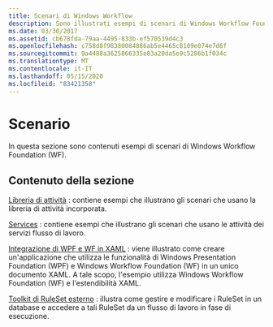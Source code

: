 ```yaml
---
title: Scenari di Windows Workflow
description: Sono illustrati esempi di scenari di Windows Workflow Foundation, ad esempio gli scenari che usano la libreria di attività predefinita e gli scenari che usano le attività dei servizi flusso di lavoro.
ms.date: 03/30/2017
ms.assetid: cb678fda-79aa-4495-833b-ef570539d4c3
ms.openlocfilehash: c758d8f98380084886ab5e4465c8109e074e7d6f
ms.sourcegitcommit: 9a4488a3625866335e83a20da5e9c5286b1f034c
ms.translationtype: MT
ms.contentlocale: it-IT
ms.lasthandoff: 05/15/2020
ms.locfileid: "83421358"
---
```

# <a name="scenario"></a>Scenario

In questa sezione sono contenuti esempi di scenari di Windows Workflow Foundation (WF).  
  
## <a name="in-this-section"></a>Contenuto della sezione

[Libreria di attività](activity-library.md) : contiene esempi che illustrano gli scenari che usano la libreria di attività incorporata.  
  
[Services](accessing-operationcontext.md) : contiene esempi che illustrano gli scenari che usano le attività dei servizi flusso di lavoro.  
  
[Integrazione di WPF e WF in XAML](wpf-and-wf-integration-in-xaml.md) : viene illustrato come creare un'applicazione che utilizza le funzionalità di Windows Presentation Foundation (WPF) e Windows Workflow Foundation (WF) in un unico documento XAML. A tale scopo, l'esempio utilizza Windows Workflow Foundation (WF) e l'estendibilità XAML.  
  
[Toolkit di RuleSet esterno](external-ruleset-toolkit.md) : illustra come gestire e modificare i RuleSet in un database e accedere a tali RuleSet da un flusso di lavoro in fase di esecuzione.
